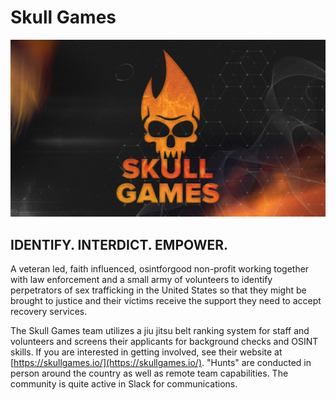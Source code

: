 # Skull Games
![Skull Games](/static/img/skullgames.jpeg)
## IDENTIFY. INTERDICT. EMPOWER.
A veteran led, faith influenced, osintforgood non-profit working together with law enforcement and a small army of volunteers to identify perpetrators of sex trafficking in the United States so that they might be brought to justice and their victims receive the support they need to accept recovery services.

The Skull Games team utilizes a jiu jitsu belt ranking system for staff and volunteers and screens their applicants for background checks and OSINT skills. If you are interested in getting involved, see their website at [https://skullgames.io/](https://skullgames.io/). "Hunts" are conducted in person around the country as well as remote team capabilities. The community is quite active in Slack for communications.
